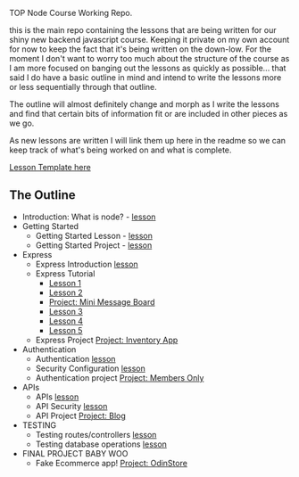 TOP Node Course Working Repo.

this is the main repo containing the lessons that are being written for our shiny new backend javascript course.  Keeping it private on my own account for now to keep the fact that it's being written on the down-low.  For the moment I don't want to worry too much about the structure of the course as I am more focused on banging out the lessons as quickly as possible... that said I do have a basic outline in mind and intend to write the lessons more or less sequentially through that outline.

The outline will almost definitely change and morph as I write the lessons and find that certain bits of information fit or are included in other pieces as we go.

As new lessons are written I will link them up here in the readme so we can keep track of what's being worked on and what is complete.

[Lesson Template here](lesson-template.md)

## The Outline

- Introduction: What is node? - [lesson](Introduction.md)
- Getting Started
  - Getting Started Lesson - [lesson](Getting-Started.md)
  - Getting Started Project - [lesson](Getting-Started-Project.md)
- Express
  - Express Introduction [lesson](Express-Introduction.md)
  - Express Tutorial
    - [Lesson 1](Express-Lesson-1.md)
    - [Lesson 2](Express-Lesson-2.md)
    - [Project: Mini Message Board](Express-Mini-Message-Board.md)
    - [Lesson 3](Express-Lesson-3.md)
    - [Lesson 4](Express-Lesson-4.md)
    - [Lesson 5](Express-Lesson-5.md)
  - Express Project [Project: Inventory App](Express-Inventory-Application.md)
- Authentication
  - Authentication [lesson](Authentication.md)
  - Security Configuration [lesson](Security-Configuration.md)
  - Authentication project [Project: Members Only](Members-Only.md) 
- APIs
    - APIs [lesson](APIs.md)
    - API Security [lesson](API-Security.md)
    - API Project [Project: Blog](Blog-Project.md)
- TESTING
    - Testing routes/controllers [lesson](Testing.md)
    - Testing database operations [lesson](Testing-Mongo.md)
- FINAL PROJECT BABY WOO
    - Fake Ecommerce app! [Project: OdinStore](Odin-Store.md)
